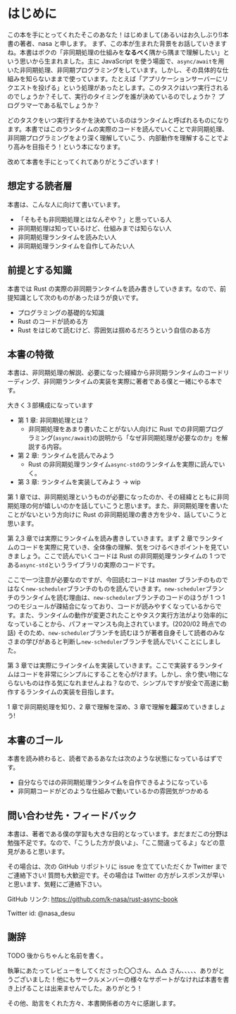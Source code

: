 # はじめに

この本を手にとってくれたそこのあなた！はじめまして(あるいはお久しぶり!)本書の著者、nasa と申します。
まず、この本が生まれた背景をお話していきますね。本書はボクの「非同期処理の仕組みを**なるべく**隅から隅まで理解したい」という思いから生まれました。主に JavaScript を使う場面で、`async/await`を用いた非同期処理、非同期プログラミングをしています。しかし、その具体的な仕組みを知らないままで使っています。たとえば「アプリケーションサーバーにリクエストを投げる」という処理があったとします。このタスクはいつ実行されるのでしょうか？そして、実行のタイミングを誰が決めているのでしょうか？ プログラマーである私でしょうか？

どのタスクをいつ実行するかを決めているのはランタイムと呼ばれるものになります。本書ではこのランタイムの実際のコードを読んでいくことで非同期処理、非同期プログラミングをより深く理解していこう、内部動作を理解することでより高みを目指そう！という本になります。

改めて本書を手にとってくれてありがとうございます！

## 想定する読者層

本書は、こんな人に向けて書いています。

- 「そもそも非同期処理とはなんぞや？」と思っている人
- 非同期処理は知っているけど、仕組みまでは知らない人
- 非同期処理ランタイムを読みたい人
- 非同期処理ランタイムを自作してみたい人

## 前提とする知識

本書では Rust の実際の非同期ランタイムを読み書きしていきます。なので、前提知識として次のものがあったほうが良いです。

- プログラミングの基礎的な知識
- Rust のコードが読める方
- Rust をはじめて読むけど、雰囲気は掴めるだろうという自信のある方

## 本書の特徴

本書は、非同期処理の解説、必要になった経緯から非同期ランタイムのコードリーディング、非同期ランタイムの実装を実際に著者である僕と一緒にやる本です。

大きく３部構成になっています

- 第 1 章: 非同期処理とは？
  - 非同期処理をあまり書いたことがない人向けに Rust での非同期プログラミング(`async/await`)の説明から「なぜ非同期処理が必要なのか」を解説する内容。
- 第 2 章: ランタイムを読んでみよう
  - Rust の非同期処理ランタイム`async-std`のランタイムを実際に読んでいく。
- 第 3 章: ランタイムを実装してみよう -> wip

第 1 章では、非同期処理というものが必要になったのか、その経緯とともに非同期処理の何が嬉しいのかを話していこうと思います。また、非同期処理を書いたことがないという方向けに Rust の非同期処理の書き方を少々、話していこうと思います。

第 2,3 章では実際にランタイムを読み書きしていきます。まず 2 章でランタイムのコードを実際に見ていき、全体像の理解、気をつけるべきポイントを見ていきましょう。ここで読んでいくコードは Rust の非同期処理ランタイムの 1 つである`async-std`というライブラリの実際のコードです。

ここで一つ注意が必要なのですが、今回読むコードは master ブランチのものではなく`new-scheduler`ブランチのものを読んでいきます。`new-scheduler`ブランチのランタイムを読む理由は、`new-scheduler`ブランチのコードのほうが 1 つ 1 つのモジュールが疎結合になっており、コードが読みやすくなっているからです。また、ランタイムの動作が変更されたことやタスク実行方法がより効率的になっていることから、パフォーマンスも向上されています。(2020/02 時点での話)
そのため、`new-scheduler`ブランチを読むほうが著者自身そして読者のみなさまの学びがあると判断し`new-scheduler`ブランチを読んでいくことにしました。

第 3 章では実際にラインタイムを実装していきます。ここで実装するランタイムはコードを非常にシンプルにすることを心がけます。しかし、余り使い物にならないものは作る気になれませんよね？なので、シンプルですが安全で高速に動作するランタイムの実装を目指します。

1 章で非同期処理を知り、2 章で理解を深め、3 章で理解を**超**深めていきましょう!

## 本書のゴール

本書を読み終わると、読者であるあなたは次のような状態になっているはずです。

- 自分ならではの非同期処理ランタイムを自作できるようになっている
- 非同期コードがどのような仕組みで動いているかの雰囲気がつかめる

## 問い合わせ先・フィードバック

本書は、著者である僕の学習も大きな目的となっています。まだまだこの分野は勉強不足です。なので、「こうした方が良いよ」、「ここ間違ってるよ」などの意見があると思います。

その場合は、次の GitHub リポジトリに issue を立てていただくか Twitter までご連絡下さい!
質問も大歓迎です。その場合は Twitter の方がレスポンスが早いと思います、気軽にご連絡下さい。

GitHub リンク: https://github.com/k-nasa/rust-async-book

Twitter id: @nasa_desu

## 謝辞

TODO 後からちゃんと名前を書く。

執筆にあたってレビューをしてくださった〇〇さん、△△ さん、、、、、ありがとうございました！他にもサークルメンバーの様々なサポートがなければ本書を書き上げることは出来ませんでした。ありがとう！

その他、助言をくれた方々、本書関係者の方々に感謝します。
